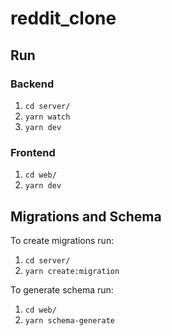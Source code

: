 # reddit_clone

## Run

### Backend

1. `cd server/`
2. `yarn watch`
3. `yarn dev`

### Frontend

1. `cd web/`
2. `yarn dev`

## Migrations and Schema

To create migrations run:

1. `cd server/`
2. `yarn create:migration`

To generate schema run:

1. `cd web/`
2. `yarn schema-generate`
